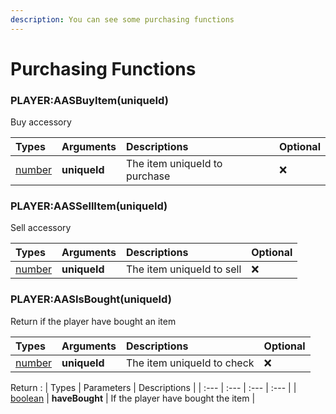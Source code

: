 ```yaml
---
description: You can see some purchasing functions
---
```

# Purchasing Functions

### PLAYER:AASBuyItem(uniqueId)
Buy accessory

| Types | Arguments | Descriptions | Optional |
| :--- | :--- | :--- | :--- |
| [number](https://www.lua.org/pil/2.3.html) | **uniqueId** | The item uniqueId to purchase | ❌ |

### PLAYER:AASSellItem(uniqueId)
Sell accessory

| Types | Arguments | Descriptions | Optional |
| :--- | :--- | :--- | :--- |
| [number](https://www.lua.org/pil/2.3.html) | **uniqueId** | The item uniqueId to sell | ❌ |

### PLAYER:AASIsBought(uniqueId)
Return if the player have bought an item

| Types | Arguments | Descriptions | Optional |
| :--- | :--- | :--- | :--- |
| [number](https://www.lua.org/pil/2.3.html) | **uniqueId** | The item uniqueId to check | ❌ |

Return :
| Types | Parameters | Descriptions |
| :--- | :--- | :--- | :--- |
| [boolean](https://www.lua.org/pil/2.2.html) | **haveBought** | If the player have bought the item |
